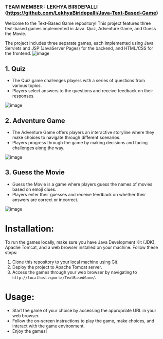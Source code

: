 ### TEAM MEMBER : LEKHYA BIRIDEPALLI (https://github.com/LekhyaBiridepalli/Java-Text-Based-Game)

Welcome to the Text-Based Game repository! This project features three text-based games implemented in Java: Quiz, Adventure Game, and Guess the Movie.

The project includes three separate games, each implemented using Java Servlets and JSP (JavaServer Pages) for the backend, and HTML/CSS for the frontend.
![image](https://github.com/ifrahnz26/Java-Text-Based-Game/assets/120669161/088252f1-3ba9-46aa-aad0-d8777c41977b)


##  1. Quiz
- The Quiz game challenges players with a series of questions from various topics.
- Players select answers to the questions and receive feedback on their responses.

![image](https://github.com/ifrahnz26/Java-Text-Based-Game/assets/120669161/294f711d-c1eb-4de4-aa58-c6c0c7b64da3)


##  2. Adventure Game
- The Adventure Game offers players an interactive storyline where they make choices to navigate through different scenarios.
- Players progress through the game by making decisions and facing challenges along the way.

![image](https://github.com/ifrahnz26/Java-Text-Based-Game/assets/120669161/e2fe0f79-dfc6-4ac0-b6fe-3868fcb9d60d)

##  3. Guess the Movie
- Guess the Movie is a game where players guess the names of movies based on emoji clues.
- Players enter their guesses and receive feedback on whether their answers are correct or incorrect.

![image](https://github.com/ifrahnz26/Java-Text-Based-Game/assets/120669161/3d69da12-0860-4b12-93f9-3d01dde80973)

# Installation:

To run the games locally, make sure you have Java Development Kit (JDK), Apache Tomcat, and a web browser installed on your machine. Follow these steps:

1. Clone this repository to your local machine using Git.
2. Deploy the project to Apache Tomcat server.
3. Access the games through your web browser by navigating to `http://localhost:<port>/TextBasedGame/`.

# Usage:
- Start the game of your choice by accessing the appropriate URL in your web browser.
- Follow the on-screen instructions to play the game, make choices, and interact with the game environment.
- Enjoy the games!


